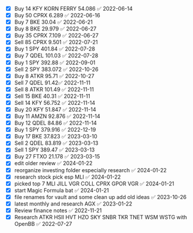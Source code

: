 - [x] Buy 14 KFY KORN FERRY 54.086 ✅ 2022-06-14
- [x] Buy 50 CPRX 6.289 ✅ 2022-06-16
- [x] Buy 7 BKE 30.04 ✅ 2022-06-21
- [x] Buy 8 BKE 29.979 ✅ 2022-06-27
- [x] Buy 35 CPRX 7.109 ✅ 2022-06-27
- [x] Sell 85 CPRX 9.501 ✅ 2022-07-21
- [x] Buy 1 SPY 401.84 ✅ 2022-07-28
- [x] Buy 7 QDEL 101.03 ✅ 2022-07-28
- [x] Buy 1 SPY 392.88 ✅ 2022-09-01
- [x] Sell 2 SPY 383.072 ✅ 2022-10-26
- [x] Buy 8 ATKR 95.71 ✅ 2022-10-27
- [x] Sell 7 QDEL 91.42✅ 2022-11-11
- [x] Sell 8 ATKR 101.49 ✅ 2022-11-11
- [x] Sell 15 BKE 40.31 ✅ 2022-11-11
- [x] Sell 14 KFY 56.752 ✅ 2022-11-14
- [x] Buy 20 KFY 51.847 ✅ 2022-11-14
- [x] Buy 11 AMZN 92.876 ✅ 2022-11-14
- [x] Buy 12 QDEL 84.86 ✅ 2022-11-14
- [x] Buy 1 SPY 379.916 ✅ 2022-12-19
- [x] Buy 17 BKE 37.823 ✅ 2023-03-10
- [x] Sell 2 QDEL 83.819 ✅ 2023-03-13
- [x] Sell 1 SPY 389.47 ✅ 2023-03-13
- [x] Buy 27 FTXO 21.178 ✅ 2023-03-15
- [x] edit older review ✅ 2024-01-22
- [x] reorganize investing folder especially research ✅ 2024-01-22
- [x] research stock pick esp MLI ✅ 2024-01-22
- [x] picked top 7 MLI JILL VGR COLL CPRX GPOR VGR ✅ 2024-01-21
- [x] start Magic Formula bat ✅ 2024-01-21
- [x] file renames for vault and some clean up add old ideas ✅ 2023-10-26
- [x] latest monthly and research AGX ✅ 2023-01-22
- [x] Review finance notes ✅ 2022-11-21
- [x] Research ATKR HSII HVT HZO SKY SNBR TKR TNET WSM WSTG with OpenBB ✅ 2022-07-27
